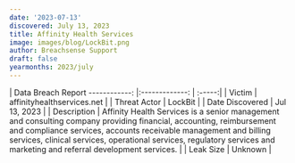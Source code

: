 ```yaml
---
date: '2023-07-13'
discovered: July 13, 2023
title: Affinity Health Services
image: images/blog/LockBit.png
author: Breachsense Support
draft: false
yearmonths: 2023/july
---
```



| Data Breach Report
------------:     |:-------------:    | :-----:|
| Victim      | affinityhealthservices.net      | 
| Threat Actor      | LockBit      | 
| Date Discovered      | Jul 13, 2023      | 
| Description      | Affinity Health Services is a senior management and consulting company providing financial, accounting, reimbursement and compliance services, accounts receivable management and billing services, clinical services, operational services, regulatory services and marketing and referral development services.      | 
| Leak Size      | Unknown      | 

